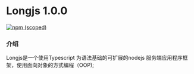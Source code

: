 # Longjs 1.0.0

[![npm (scoped)](https://img.shields.io/npm/v/@longjs/core.svg)](https://www.npmjs.com/package/@longjs/core)

### 介绍

Longjs是一个使用Typescript 为语法基础的可扩展的nodejs 服务端应用程序框架，使用面向对象的方式编程（OOP);

